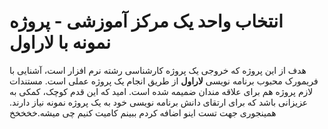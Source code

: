 # انتخاب واحد یک مرکز آموزشی - پروژه نمونه با لاراول
هدف از این پروژه که خروجی یک پروژه کارشناسی رشته نرم افزار است، آشنایی با فریمورک محبوب برنامه نویسی **لاراول** از طریق انجام یک پروژه عملی است.
مستندات لازم پروژه هم برای علاقه مندان ضمیمه شده است.
امید که این قدم کوچک، کمکی به عزیزانی باشد که برای ارتقای دانش برنامه نویسی خود به یک پروژه نمونه نیاز دارند.
همینجوری جهت تست اینو اضافه کردم ببینم کامیت کنیم چی میشه.خخخخخ
